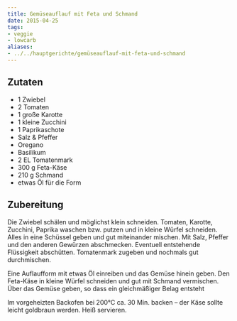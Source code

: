 ```yaml
---
title: Gemüseauflauf mit Feta und Schmand
date: 2015-04-25
tags:
- veggie
- lowcarb
aliases:
- ../../hauptgerichte/gemüseauflauf-mit-feta-und-schmand
---
```


## Zutaten
- 1     Zwiebel
- 2     Tomaten
- 1     große Karotte
- 1     kleine Zucchini
- 1     Paprikaschote
- Salz & Pfeffer
- Oregano
- Basilikum
- 2 EL  Tomatenmark
- 300 g Feta-Käse
- 210 g Schmand
- etwas Öl für die Form

## Zubereitung
Die Zwiebel schälen und möglichst klein schneiden. Tomaten, Karotte, Zucchini, Paprika waschen bzw. putzen und in kleine Würfel schneiden. Alles in eine Schüssel geben und gut miteinander mischen. Mit Salz, Pfeffer und den anderen Gewürzen abschmecken. Eventuell entstehende Flüssigkeit abschütten. Tomatenmark zugeben und nochmals gut durchmischen.

Eine Auflaufform mit etwas Öl einreiben und das Gemüse hinein geben. Den Feta-Käse in kleine Würfel schneiden und gut mit Schmand vermischen. Über das Gemüse geben, so dass ein gleichmäßiger Belag entsteht

Im vorgeheizten Backofen bei 200°C ca. 30 Min. backen – der Käse sollte leicht goldbraun werden. Heiß servieren.
